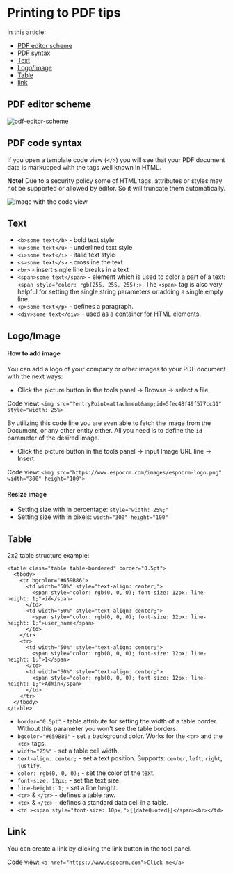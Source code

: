 # Printing to PDF tips

In this article:

 * [PDF editor scheme](#pdf-editor-scheme)
 * [PDF syntax](#pdf-code-syntax)
 * [Text](#text)
 * [Logo/Image](#logo-image)
 * [Table](#table)
 * [link](#link)

## PDF editor scheme

![pdf-editor-scheme]()

## PDF code syntax

If you open a template code view (`</>`) you will see that your PDF document data is markupped with the tags well known in HTML.

**Note!**
Due to a security policy some of HTML tags, attributes or styles may not be supported or allowed by editor. So it will truncate them automatically.

![image with the code view]()

## Text

* `<b>some text</b>` - bold text style
* `<u>some text</u>` - underlined text style
* `<i>some text</i>` - italic text style
* `<s>some text</s>` - crossline the text
* `<br>` - insert single line breaks in a text
* `<span>some text</span>` - element which is used to color a part of a text: `<span style="color: rgb(255, 255, 255);>`. The `<span>` tag is also very helpful for setting the single string parameters or adding a single empty line.
* `<p>some text</p>` - defines a paragraph.
* `<div>some text</div>` - used as a container for HTML elements.

## Logo/Image

#### How to add image

You can add a logo of your company or other images to your PDF document with the next ways:
* Click the picture button in the tools panel -> Browse -> select a file.

Code view: `<img src="?entryPoint=attachment&amp;id=5fec48f49f577cc31" style="width: 25%>`

By utilizing this code line you are even able to fetch the image from the Document, or any other entity either. All you need is to define the `id` parameter of the desired image.
* Click the picture button in the tools panel -> input Image URL line -> Insert

Code view: `<img src="https://www.espocrm.com/images/espocrm-logo.png" width="300" height="100">`

#### Resize image

* Setting size with in percentage: `style="width: 25%;"`
* Setting size with in pixels: `width="300" height="100"`

## Table

2x2 table structure example:
```
<table class="table table-bordered" border="0.5pt">
  <tbody>
    <tr bgcolor="#659B86">
      <td width="50%" style="text-align: center;">
        <span style="color: rgb(0, 0, 0); font-size: 12px; line-height: 1;">id</span>
      </td>
      <td width="50%" style="text-align: center;">
        <span style="color: rgb(0, 0, 0); font-size: 12px; line-height: 1;">user_name</span>
      </td>
    </tr>
    <tr>
      <td width="50%" style="text-align: center;">
        <span style="color: rgb(0, 0, 0); font-size: 12px; line-height: 1;">1</span>
      </td>
      <td width="50%" style="text-align: center;">
        <span style="color: rgb(0, 0, 0); font-size: 12px; line-height: 1;">Admin</span>
      </td>
    </tr>
  </tbody>
</table>
```
* `border="0.5pt"` - table attribute for setting the width of a table border. Without this parameter you won't see the table borders.
* `bgcolor="#659B86"` - set a background color. Works for the `<tr>` and the `<td>` tags.
* `width="25%"` - set a table cell width.
* `text-align: center;` - set a text position. Supports: `center`, `left`, `right`, ` justify`.
* `color: rgb(0, 0, 0);` - set the color of the text.
* `font-size: 12px;` - set the text size.
* `line-height: 1;` - set a line height.
* `<tr>` & `</tr>` - defines a table raw.
* `<td>` & `</td>` - defines a standard data cell in a table.
* `<td ><span style="font-size: 10px;">{{dateQuoted}}</span><br></td>`

## Link

You can create a link by clicking the link button in the tool panel.

Code view: `<a href="https://www.espocrm.com">Click me</a>`
